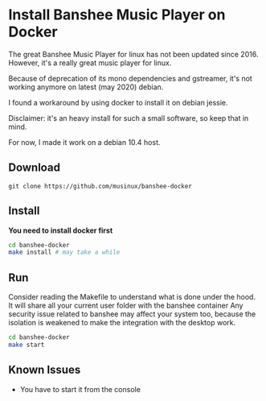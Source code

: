 # Install Banshee Music Player on Docker

The great Banshee Music Player for linux has not been updated since 2016. However, it's a really great music player for linux.

Because of deprecation of its mono dependencies and gstreamer, it's not working anymore on latest (may 2020) debian.

I found a workaround by using docker to install it on debian jessie.

Disclaimer: it's an heavy install for such a small software, so keep that in mind.

For now, I made it work on a debian 10.4 host.

## Download
```
git clone https://github.com/musinux/banshee-docker
```

## Install
**You need to install docker first**
```bash
cd banshee-docker
make install # may take a while
```

## Run
Consider reading the Makefile to understand what is done under the hood.
It will share all your current user folder with the banshee container
Any security issue related to banshee may affect your system too, because the isolation is weakened to make the integration with the desktop work.

```bash
cd banshee-docker
make start
```

## Known Issues

* You have to start it from the console
